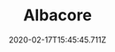 ---
templateKey: blog-post
featuredpost: false
date: 2020-02-17T15:45:45.711Z
type: fish
title: Albacore
description: Prefers temperature edges where cool and warm water meet.
note: 
sellPrice: 75
featuredimage: /img/Albacore.png
tags:
  - Beach
  - 6am – 11am
  - 6pm – 2am
  - Fall
  - Winter
  - AnyWeather
  - Fish Stew Quest
---